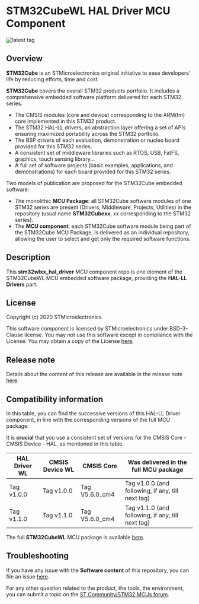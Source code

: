 # STM32CubeWL HAL Driver MCU Component

![latest tag](https://img.shields.io/github/v/tag/STMicroelectronics/stm32wlxx_hal_driver.svg?color=brightgreen)

## Overview

**STM32Cube** is an STMicroelectronics original initiative to ease developers' life by reducing efforts, time and cost.

**STM32Cube** covers the overall STM32 products portfolio. It includes a comprehensive embedded software platform delivered for each STM32 series.
   * The CMSIS modules (core and device) corresponding to the ARM(tm) core implemented in this STM32 product.
   * The STM32 HAL-LL drivers, an abstraction layer offering a set of APIs ensuring maximized portability across the STM32 portfolio.
   * The BSP drivers of each evaluation, demonstration or nucleo board provided for this STM32 series.
   * A consistent set of middleware libraries such as RTOS, USB, FatFS, graphics, touch sensing library...
   * A full set of software projects (basic examples, applications, and demonstrations) for each board provided for this STM32 series.

Two models of publication are proposed for the STM32Cube embedded software:
   * The monolithic **MCU Package**: all STM32Cube software modules of one STM32 series are present (Drivers, Middleware, Projects, Utilities) in the repository (usual name **STM32Cubexx**, xx corresponding to the STM32 series).
   * The **MCU component**: each STM32Cube software module being part of the STM32Cube MCU Package, is delivered as an individual repository, allowing the user to select and get only the required software functions.

## Description

This **stm32wlxx_hal_driver** MCU component repo is one element of the STM32CubeWL MCU embedded software package, providing the **HAL-LL Drivers** part.

## License

Copyright (c) 2020 STMicroelectronics.

This software component is licensed by STMicroelectronics under BSD-3-Clause license. You may not use this software except in compliance with the License. 
You may obtain a copy of the License [here](https://opensource.org/licenses/BSD-3-Clause).

## Release note

Details about the content of this release are available in the release note [here](https://htmlpreview.github.io/?https://github.com/STMicroelectronics/stm32wlxx_hal_driver/blob/master/Release_Notes.html).


## Compatibility information

In this table, you can find the successive versions of this HAL-LL Driver component, in line with the corresponding versions of the full MCU package:

It is **crucial** that you use a consistent set of versions for the CMSIS Core - CMSIS Device - HAL, as mentioned in this table.

HAL Driver WL | CMSIS Device WL | CMSIS Core | Was delivered in the full MCU package
------------- | --------------- | ---------- | -------------------------------------
Tag v1.0.0 | Tag v1.0.0 | Tag V5.6.0_cm4 | Tag v1.0.0 (and following, if any, till next tag)
Tag v1.1.0 | Tag v1.1.0 | Tag V5.6.0_cm4 | Tag v1.1.0 (and following, if any, till next tag)


The full **STM32CubeWL** MCU package is available [here](https://github.com/STMicroelectronics/STM32CubeWL).

## Troubleshooting

If you have any issue with the **Software content** of this repository, you can file an issue [here](https://github.com/STMicroelectronics/stm32wlxx_hal_driver/issues/new/choose).

For any other question related to the product, the tools, the environment, you can submit a topic on the [ST Community/STM32 MCUs forum](https://community.st.com/s/group/0F90X000000AXsASAW/stm32-mcus).
